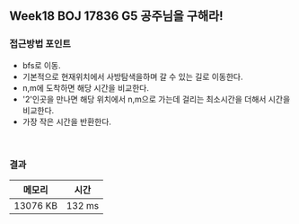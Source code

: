 ## Week18 BOJ 17836 G5 공주님을 구해라!

### 접근방법 포인트

- bfs로 이동.
- 기본적으로 현재위치에서 사방탐색을하며 갈 수 있는 길로 이동한다.
- n,m에 도착하면 해당 시간을 비교한다.
- '2'인곳을 만나면 해당 위치에서 n,m으로 가는데 걸리는 최소시간을 더해서 시간을 비교한다.
- 가장 작은 시간을 반환한다.


<br>

### 결과

|메모리|시간|
|:---:|:---:|
|13076 KB|132 ms|

